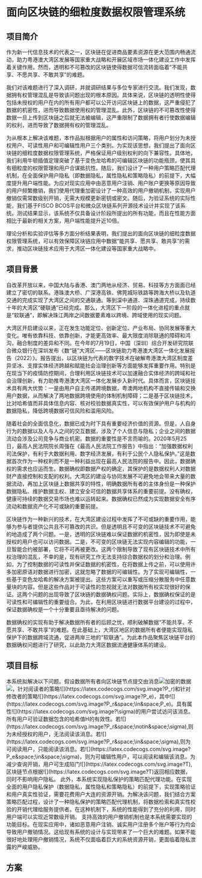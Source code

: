 # 面向区块链的细粒度数据权限管理系统

## 项目简介

作为新一代信息技术的代表之一，区块链在促进商品要素资源在更大范围内畅通流动，助力粤港澳大湾区发展等国家重大战略和开展区域市场一体化建设工作中发挥着关键作用。然而，透明和不可篡改的区块链使得数据可信流转面临着“不能共享、不愿共享、不敢共享”的难题。

我们对该难题进行了深入调研，并就调研结果与多位专家进行交流。我们发现，数据拥有权管理混乱是导致该问题出现的根本原因。具体来说，区块链的透明性使得包括未授权的用户在内的所有用户都可以公开访问区块链上的数据，这严重侵犯了数据的机密性，进而导致数据使用权的管理混乱。此外，区块链的不可篡改性使得数据一旦上传到区块链之后就无法被编辑，这严重限制了数据拥有者行使数据编辑的权利，进而导致了数据拥有权的管理混乱。

为从根本上解决该难题，本作品拟根据用户的属性和访问策略，将用户划分为未授权用户、可读性用户和可编辑性用户三个类别。为实现该思想，我们提出了面向区块链的细粒度数据权限管理系统，严格保证用户级别权利的向下兼容性。具体地，我们利用牛顿插值定理突破了基于变色龙哈希的可编辑区块链的功能瓶颈，使其具有细粒度的权限管理和用户合谋抵抗性。随后，我们设计了一种用户策略匹配代理机制，在全面保护用户隐私（即数据隐私，属性隐私和策略隐私）的前提下，大幅度提升用户端性能。为应对现实应用中由恶意用户注销、用户账户更换等原因导致的用户频繁撤销，我们使用代理重加密设计了一种高效的用户撤销机制，实现用户撤销仅需常数级别开销，无需大规模更新密钥或密文。随后，为验证系统的实际性能，我们基于FISCO BCOS平台和微众区块链系列开源技术设计并实现了该系统。测试结果显示，该系统不仅具备设计阶段所提出的所有功能，而且在性能方面相比于最新的相关方案，用户端性能提升近10倍。

理论分析和实验评估等多方面分析结果表明，我们提出的面向区块链的细粒度数据权限管理系统，可以有效保障区块链应用中数据“能共享、愿共享、敢共享”的需求，推动区块链技术应用于大湾区一体化建设等国家重大战略中。

## 项目背景

自改革开放以来，中国大陆与香港、澳门两地从经济、贸易、科技等方方面面已经建立了密切的联系。港珠澳大桥、广深港高铁、佛莞城际铁路等跨海大桥以及轨道交通的完成实现了大湾区之间的交通联通。等到深中通道、深珠通道完成，持续数十年的大湾区“硬联通”已经完成。那么，大湾区下一阶段的一体化进程的重点就是“软联通”，即解决珠江两岸之间数据要素难以跨境、跨域使用的现实问题。

大湾区开启建设以来，正在发生功能定位、创新定位、产业布局、协同发展等重大变化。唯有依靠科技、依靠创新，才能更高效率、最大限度消除联通的障碍和鸿沟，融合制度的差异和不同。在今年的7月19日，中国（深圳）综合开发研究院联合微众银行在深圳发布《数“链”大湾区——区块链助力粤港澳大湾区一体化发展报告（2022）》。报告提出，以区块链为代表的数字技术在破解粤港澳大湾区制度差异坚冰、支撑实体经济跨越和赋能社会治理创新等方面能够发挥重要作用。特别是在现当下的疫情防控期间，合理利用区块链技术可以加速融合实体经济的跨域和社会治理创新，有力助推粤港澳大湾区一体化发展步入新时代。具体而言，区块链技术具有两大优势：一是由用户自主传递跨境数据，粤澳两地机构不直接传输和交换用户数据，从而解决了两地数据跨境使用的体制机制障碍；二是基于区块链技术，比对哈希值而非具体信息内容、核对校验数据真实性，可以有效保护用户与机构的数据隐私，降低跨境数据可信风险和滥用风险。

随着社会的全面信息化，数据已成为时下具有重要经济价值的资源。但是，人自身行为的数据以及人与人之间的交互数据，涉及了个人信息与隐私；企业之间的数据流动会涉及公司竞争与商业机密。数据的重要性是不言而喻的。2020年5月25日，最高人民法院院长周强在《最高人民法院工作报告》中指出：“加强数据权利司法保护，有利于大数据利用、数字经济发展，有利于公民个人隐私保护。”这是数据首次作为一种权利而不是一种利益出现在最高人民法院的报告中。因此，数据确权的需求也应运而生。数据确权即数据产权的确定，其保护的是数据权利人对数据财产直接控制和支配的权利。大湾区的建设与协同发展不可避免地会带来大量的数据流动，再加上区块链上数据共享的特性，明确数据所有者的主体身份是一种保护数据隐私、维护数据主权、建立安全可信的数据共享体系的重要前提。没有确权，健康可持续的数据交易市场也难以运转起来。数据确权已然成为实现数据安全有序流动和数据资产化不可或缺的重要前提。

区块链作为一种新兴的技术，在大湾区建设过程中发挥了不可或缺的重要作用，能够为参与者提供公共且不可篡改的共识。但是透明且不可变的区块链技术不可避免的地造成了两个问题。一是，透明的区块链难以保证数据的机密性，因为即使是未授权的用户也可以访问数据。二是，不可变的区块链无法实现内容编辑的功能，一旦智能合约被部署，它将不可再被更改。这两个限制导致了现有区块链技术中所有权治理的混乱，不幸的是，现有研究工作无法支持综合数据权的划分和治理。例如，为了控制数据的可读性并保证数据的机密性，在将数据上传之前，可以使用许多加密原语对数据进行加密，这就忽略了数据的可编辑性。为了实现可编辑性，一些基于变色龙哈希的解决方案被提出。这些方案可以重写或压缩分散服务中任意数量块的内容。但是这些作品对于可读性的忽视就无法对数据所有权实现很好的保证。这两个问题的出现导致了区块链的数据确权问题。实际上，数据确权保证的是可读性和可编辑性的重要组合。为此，在利用区块链进行数据平台建设的过程中，保证数据确权是一个十分重要且亟待解决的问题。

数据确权的实现有助于解决数据所有者的后顾之忧，顺利破解数据“不能共享、不愿共享、不敢共享”的难题。在此基础上，大湾区地区的数据所有者便能实现隐私保护下的数据跨域流通，促进两岸三地的“软联通”。为此本作品聚焦区块链平台的数据确权问题进行了研究，以此助力大湾区数据流通健康体系的建设。

## 项目目标

本系统拟解决以下问题。假设数据所有者向区块链节点提交由消息![](https://latex.codecogs.com/svg.image?m)加密的数据![](https://latex.codecogs.com/svg.image?\left(C,H\right))，针对阅读者的策略![](https://latex.codecogs.com/svg.image?P_r)和针对修改者的策略![](https://latex.codecogs.com/svg.image?P_e)，其中![](https://latex.codecogs.com/svg.image?P_r&space;\in&space;P_e)。具有属性![](https://latex.codecogs.com/svg.image?\sigma)的用户尝试访问该消息。所有用户可验证数据包含的哈希值H的有效性。若![](https://latex.codecogs.com/svg.image?P_r&space;\notin&space;\sigma),则为未经授权的用户，无法阅读该消息。若![](https://latex.codecogs.com/svg.image?P_r&space;\in&space;\sigma),则为可阅读用户，只能阅读该消息。若![](https://latex.codecogs.com/svg.image?P_e&space;\in&space;\sigma)，则为可编辑性用户，可以阅读和编辑该消息。为减少查询开销，用户可生成陷门![](https://latex.codecogs.com/svg.image?T),区块链节点根据![](https://latex.codecogs.com/svg.image?T)返回相应数据，同时不影响用户隐私。
此外，本系统实现隐私保护的策略匹配代理功能。在实现全面的用户隐私保护（数据隐私，属性隐私和策略隐私）的前提下，实现策略验证和用户真实性验证，需要花费用户大连的资源开销。为解决该问题，我们结合方案策略匹配过程，设计了一种隐私保护的策略匹配代理机制，将数据检索和真实性校验的开销代理给服务提供者。在这种机制下，系统的性能得到了充分的利用，同时用户端可以实现近常数级开销。
支持高效的用户撤销机制也是本系统需要实现的功能目标。在现实应用中，诸如恶意用户注销、诚实用户注册多个账户等行为均会导致用户撤销情况。这给现有系统的设计与实现带来了一个巨大的难题。如果不能很好地处理用户撤销情况，系统不仅面临着巨大的系统资源开销，更面临着隐私泄露的严峻威胁。

## 方案
